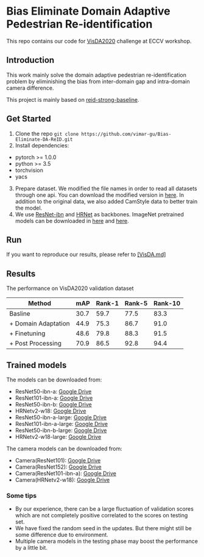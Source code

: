 # Bias Eliminate Domain Adaptive Pedestrian Re-identification

This repo contains our code for [VisDA2020](http://ai.bu.edu/visda-2020) challenge at ECCV workshop. 

## Introduction

This work mainly solve the domain adaptive pedestrian re-identification problem by eliminishing the bias from inter-domain gap and intra-domain camera difference. 

This project is mainly based on [reid-strong-baseline](https://github.com/michuanhaohao/reid-strong-baseline).

## Get Started

1. Clone the repo `git clone https://github.com/vimar-gu/Bias-Eliminate-DA-ReID.git`
2. Install dependencies:
* pytorch >= 1.0.0
* python >= 3.5
* torchvision
* yacs
3. Prepare dataset. We modified the file names in order to read all datasets through one api. You can download the modified version in [here](https://drive.google.com/file/d/1n0UTKs4dq47bpYYHIh6BH1kV5jYdebId/view?usp=sharing). In addition to the original data, we also added CamStyle data to better train the model. 
4. We use [ResNet-ibn](https://github.com/XingangPan/IBN-Net) and [HRNet](https://github.com/HRNet/HRNet-Image-Classification) as backbones. ImageNet pretrained models can be downloaded in [here](https://drive.google.com/drive/folders/1thS2B8UOSBi_cJX6zRy6YYRwz_nVFI_S) and [here](https://onedrive.live.com/?authkey=%21AMkPimlmClRvmpw&cid=F7FD0B7F26543CEB&id=F7FD0B7F26543CEB%21112&parId=F7FD0B7F26543CEB%21105&o=OneUp). 

## Run
If you want to reproduce our results, please refer to [[VisDA.md]](https://github.com/vimar-gu/Bias-Eliminate-DA-ReID/blob/master/VisDA.md)

## Results
The performance on VisDA2020 validation dataset

| Method | mAP | Rank-1 | Rank-5 | Rank-10 |
|  ---   | --- |   ---  |   ---  |   ---   |
| Basline | 30.7 | 59.7 | 77.5 | 83.3 |
| + Domain Adaptation | 44.9 | 75.3 | 86.7 | 91.0 |
| + Finetuning | 48.6 | 79.8 | 88.3 | 91.5 |
| + Post Processing | 70.9 | 86.5 | 92.8 | 94.4 |

## Trained models
The models can be downloaded from:

* ResNet50-ibn-a: [Google Drive](https://drive.google.com/file/d/1ejLJk7sJOWhMD6zwQDWmhzFsli0dcSim/view?usp=sharing)
* ResNet101-ibn-a: [Google Drive](https://drive.google.com/file/d/1AM_xjiu68iaquT0qMpo8TyauuxKj91sh/view?usp=sharing)
* ResNet50-ibn-b: [Google Drive](https://drive.google.com/file/d/1w3NITiq4fnmijynAcJM6J-JcqWspscpI/view?usp=sharing)
* HRNetv2-w18: [Google Drive](https://drive.google.com/file/d/1uiryXdhsH8X4MCIDBafEO9qM7dMekLQS/view?usp=sharing)
* ResNet50-ibn-a-large: [Google Drive](https://drive.google.com/file/d/1mVQeamQGUgSuIr8Y73DGNe1H6GPKjuAo/view?usp=sharing)
* ResNet101-ibn-a-large: [Google Drive](https://drive.google.com/file/d/1jlwwIIGIUwzSaGwP9mc77gMnteTviPiG/view?usp=sharing)
* ResNet50-ibn-b-large: [Google Drive](https://drive.google.com/file/d/1oseEqEPKDx6-1b0h0RyNxR4yKV-t3-Z2/view?usp=sharing)
* HRNetv2-w18-large: [Google Drive](https://drive.google.com/file/d/11_npph5csVOSmn6RL5g_3JthqCEQw3ga/view?usp=sharing)

The camera models can be downloaded from:

* Camera(ResNet101): [Google Drive](https://drive.google.com/file/d/1E-n2iOVwq-3PGv1CUxpEDzjP8Uchn7rR/view?usp=sharing)
* Camera(ResNet152): [Google Drive](https://drive.google.com/file/d/1WLBrxiIWj3FmidCh2notX71nMvQoujUT/view?usp=sharing)
* Camera(ResNet101-ibn-a): [Google Drive](https://drive.google.com/file/d/1tuJZw1DnTQ5B95voUL8bE1akiyrqeK-E/view?usp=sharing)
* Camera(HRNetv2-w18): [Google Drive](https://drive.google.com/file/d/1eC6sqKkefrpl1Bq-2lQ_8ScQTe51jl_K/view?usp=sharing)

### Some tips
* By our experience, there can be a large fluctuation of validation scores which are not completely positive correlated to the scores on testing set. 
* We have fixed the random seed in the updates. But there might still be some difference due to environment. 
* Multiple camera models in the testing phase may boost the performance by a little bit. 
